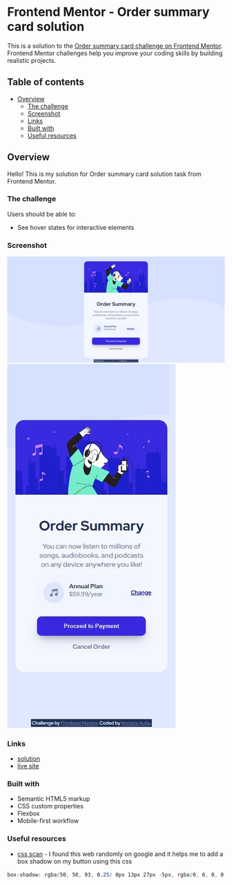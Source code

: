 # Frontend Mentor - Order summary card solution

This is a solution to the [Order summary card challenge on Frontend Mentor](https://www.frontendmentor.io/challenges/order-summary-component-QlPmajDUj). Frontend Mentor challenges help you improve your coding skills by building realistic projects. 

## Table of contents

- [Overview](#overview)
  - [The challenge](#the-challenge)
  - [Screenshot](#screenshot)
  - [Links](#links)
  - [Built with](#built-with)
  - [Useful resources](#useful-resources)

## Overview
Hello! This is my solution for Order summary card solution task from Frontend Mentor.

### The challenge

Users should be able to:

- See hover states for interactive elements

### Screenshot

![desktop view](./screenshots/desktop-view.jpeg)
![mobile view](./screenshots/mobile-view.jpeg)

### Links

- [solution](https://your-solution-url.com)
- [live site](https://order-summary-component-powreze.netlify.app/)

### Built with

- Semantic HTML5 markup
- CSS custom properties
- Flexbox
- Mobile-first workflow

### Useful resources

- [css scan](https://getcssscan.com/css-box-shadow-examples) - I found this web randomly on google and it helps me to add a box shadow on my button using this css

```css
box-shadow: rgba(50, 50, 93, 0.25) 0px 13px 27px -5px, rgba(0, 0, 0, 0.3) 0px 8px 16px -8px;
```
